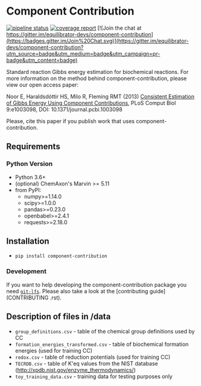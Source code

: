# Component Contribution

[![pipeline status](https://gitlab.com/elad.noor/component-contribution/badges/develop/pipeline.svg)](https://gitlab.com/elad.noor/component-contribution/commits/develop)
[![coverage report](https://gitlab.com/elad.noor/component-contribution/badges/develop/coverage.svg)](https://gitlab.com/elad.noor/component-contribution/commits/develop)
[![Join the chat at https://gitter.im/equilibrator-devs/component-contribution](https://badges.gitter.im/Join%20Chat.svg)](https://gitter.im/equilibrator-devs/component-contribution?utm_source=badge&utm_medium=badge&utm_campaign=pr-badge&utm_content=badge)

Standard reaction Gibbs energy estimation for biochemical reactions.  For more
information on the method behind component-contribution, please view our open
access paper:

Noor E, Haraldsdóttir HS, Milo R, Fleming RMT (2013)
[Consistent Estimation of Gibbs Energy Using Component Contributions](http://journals.plos.org/ploscompbiol/article?id=10.1371/journal.pcbi.1003098),
PLoS Comput Biol 9:e1003098, DOI: 10.1371/journal.pcbi.1003098

Please, cite this paper if you publish work that uses component-contribution.

## Requirements

### Python Version

* Python 3.6+
* (optional) ChemAxon's Marvin >= 5.11
* from PyPI:
  - numpy>=1.14.0
  - scipy>=1.0.0
  - pandas>=0.23.0
  - openbabel>=2.4.1
  - requests>=2.18.0

## Installation

* `pip install component-contribution`

### Development

If you want to help developing the component-contribution package you need
[`git-lfs`](https://git-lfs.github.com/). Please also take a look at the
[contributing guide](CONTRIBUTING .rst).

## Description of files in /data

* `group_definitions.csv` - table of the chemical group definitions used by CC
* `formation_energies_transformed.csv` - table of biochemical formation energies
  (used for training CC)
* `redox.csv` - table of reduction potentials (used for training CC)
* `TECRDB.csv` - table of K'eq values from the NIST database
  (http://xpdb.nist.gov/enzyme_thermodynamics/)
* `toy_training_data.csv` - training data for testing purposes only

